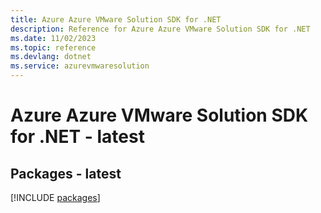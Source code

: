 ```yaml
---
title: Azure Azure VMware Solution SDK for .NET
description: Reference for Azure Azure VMware Solution SDK for .NET
ms.date: 11/02/2023
ms.topic: reference
ms.devlang: dotnet
ms.service: azurevmwaresolution
---
```

# Azure Azure VMware Solution SDK for .NET - latest
## Packages - latest
[!INCLUDE [packages](azure-vmware-solution-index.md)]